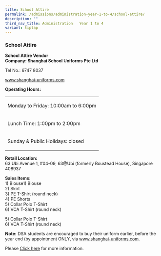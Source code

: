 ```yaml
---
title: School Attire
permalink: /admissions/administration-year-1-to-4/school-attire/
description: ""
third_nav_title: Administration   Year 1 to 4
variant: tiptap
---
```

<h3>School Attire</h3>
<p><strong>School Attire Vendor</strong> 
<br><strong>Company: Shanghai School Uniforms Pte Ltd</strong>
</p>
<p>Tel No.: 6747 8037</p>
<p><a href="http://www.shanghai-uniforms.com/" rel="noopener noreferrer nofollow" target="_blank">www.shanghai-uniforms.com</a>
</p>
<p><strong>Operating Hours:</strong>
</p>
<table style="minWidth: 25px">
<colgroup>
<col>
</colgroup>
<tbody>
<tr>
<td rowspan="1" colspan="1">
<p>Monday to Friday: 10:00am to 6:00pm</p>
</td>
</tr>
<tr>
<td rowspan="1" colspan="1">
<p>Lunch Time: 1:00pm to 2:00pm</p>
</td>
</tr>
<tr>
<td rowspan="1" colspan="1">
<p>Sunday &amp; Public Holidays: closed</p>
</td>
</tr>
</tbody>
</table>
<p></p>
<p><strong>Retail Location:</strong>
<br>63 Ubi Avenue 1, #04-09, 63@Ubi (formerly Boustead House), Singapore 408937&nbsp;</p>
<p><strong>Sales Items:</strong>
<br>1) Blouse1) Blouse
<br>2) Skirt
<br>3) PE T-Shirt (round neck)
<br>4) PE Shorts
<br>5) Collar Polo T-Shirt
<br>6) VCA T-Shirt (round neck)</p>
<p>5) Collar Polo T-Shirt
<br>6) VCA T-Shirt (round neck)</p>
<p><strong>Note:</strong>&nbsp;DSA students are encouraged to buy their uniform
earlier, before the year end&nbsp;(by appointment ONLY, via&nbsp;<a href="http://www.shanghai-uniforms.com/" rel="noopener noreferrer nofollow" target="_blank">www.shanghai-uniforms.com</a>.</p>
<p>Please <a href="/files/2023_Uniform_Cover_Letter_for_Parents.pdf" rel="noopener noreferrer nofollow" target="_blank">Click here</a> for
more information.</p>